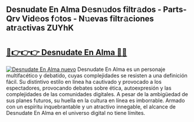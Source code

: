 ## Desnudate En Alma D𝚎sn𝚞dos filtr𝚊dos - Parts-Qrv Vid𝚎os f𝚘tos - N𝚞evas filtr𝚊ciones atr𝚊ctivas ZUYhK

# <h2><a href="http://mb683ln.tromn.icu/?c=Desnudate+En+Alma">🔗👉👉👉 Desnudate En Alma 🔗🔗</a></h2>

[![Desnudate En Alma nuevo](https://i.imgur.com/pEAQMta.gif)](http://mb683ln.tromn.icu/?c=Desnudate+En+Alma)
Desnudate En Alma es un personaje multifacético y debatido, cuyas complejidades se resisten a una definición fácil.  Su distintivo estilo en línea ha cautivado y provocado a los espectadores, provocando debates sobre ética, autoexpresión y las complejidades de las comunidades digitales. A pesar de la ambigüedad de sus planes futuros, su huella en la cultura en línea es imborrable. Armado con un espíritu inquebrantable y un atractivo innegable, el alcance de Desnudate En Alma en el universo digital no tiene límites.

